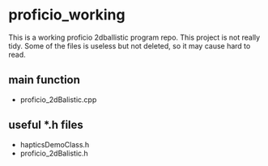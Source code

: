 # proficio_working
This is a working proficio 2dballistic program repo. 
This project is not really tidy. Some of the files is useless but not deleted, so it may cause hard to read.


## main function
* proficio_2dBalistic.cpp

## useful *.h files
* hapticsDemoClass.h
* proficio_2dBalistic.h
